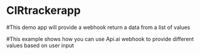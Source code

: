 # CIRtrackerapp
#This demo app will provide a webhook return a data from a list of values

#This example shows how you can use Api.ai webhook to provide different values based on user input
